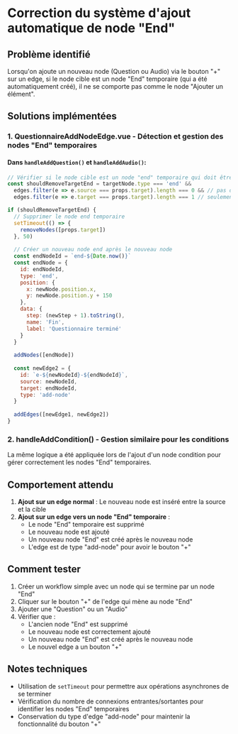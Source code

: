 # Correction du système d'ajout automatique de node "End"

## Problème identifié
Lorsqu'on ajoute un nouveau node (Question ou Audio) via le bouton "+" sur un edge, si le node cible est un node "End" temporaire (qui a été automatiquement créé), il ne se comporte pas comme le node "Ajouter un élément".

## Solutions implémentées

### 1. **QuestionnaireAddNodeEdge.vue** - Détection et gestion des nodes "End" temporaires

#### Dans `handleAddQuestion()` et `handleAddAudio()`:
```javascript
// Vérifier si le node cible est un node "end" temporaire qui doit être supprimé
const shouldRemoveTargetEnd = targetNode.type === 'end' && 
  edges.filter(e => e.source === props.target).length === 0 && // pas de connexions sortantes
  edges.filter(e => e.target === props.target).length === 1 // seulement notre connexion entrante

if (shouldRemoveTargetEnd) {
  // Supprimer le node end temporaire
  setTimeout(() => {
    removeNodes([props.target])
  }, 50)
  
  // Créer un nouveau node end après le nouveau node
  const endNodeId = `end-${Date.now()}`
  const endNode = {
    id: endNodeId,
    type: 'end',
    position: {
      x: newNode.position.x,
      y: newNode.position.y + 150
    },
    data: {
      step: (newStep + 1).toString(),
      name: 'Fin',
      label: 'Questionnaire terminé'
    }
  }
  
  addNodes([endNode])
  
  const newEdge2 = {
    id: `e-${newNodeId}-${endNodeId}`,
    source: newNodeId,
    target: endNodeId,
    type: 'add-node'
  }
  
  addEdges([newEdge1, newEdge2])
}
```

### 2. **handleAddCondition()** - Gestion similaire pour les conditions
La même logique a été appliquée lors de l'ajout d'un node condition pour gérer correctement les nodes "End" temporaires.

## Comportement attendu

1. **Ajout sur un edge normal** : Le nouveau node est inséré entre la source et la cible
2. **Ajout sur un edge vers un node "End" temporaire** :
   - Le node "End" temporaire est supprimé
   - Le nouveau node est ajouté
   - Un nouveau node "End" est créé après le nouveau node
   - L'edge est de type "add-node" pour avoir le bouton "+"

## Comment tester

1. Créer un workflow simple avec un node qui se termine par un node "End"
2. Cliquer sur le bouton "+" de l'edge qui mène au node "End"
3. Ajouter une "Question" ou un "Audio"
4. Vérifier que :
   - L'ancien node "End" est supprimé
   - Le nouveau node est correctement ajouté
   - Un nouveau node "End" est créé après le nouveau node
   - Le nouvel edge a un bouton "+"

## Notes techniques

- Utilisation de `setTimeout` pour permettre aux opérations asynchrones de se terminer
- Vérification du nombre de connexions entrantes/sortantes pour identifier les nodes "End" temporaires
- Conservation du type d'edge "add-node" pour maintenir la fonctionnalité du bouton "+"
